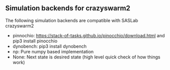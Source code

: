 ## Simulation backends for crazyswarm2

The following simulation backends are compatible with SASLab crazyswarm2
- pinnochio: https://stack-of-tasks.github.io/pinocchio/download.html and pip3 install pinocchio
- dynobench: pip3 install dynobench
- np: Pure numpy based implementation
- None: Next state is desired state (high level quick check of how things work)